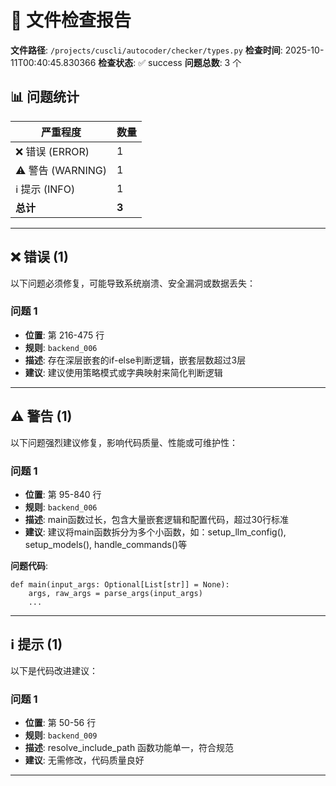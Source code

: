 # 📄 文件检查报告

**文件路径**: `/projects/cuscli/autocoder/checker/types.py`
**检查时间**: 2025-10-11T00:40:45.830366
**检查状态**: ✅ success
**问题总数**: 3 个

## 📊 问题统计

| 严重程度 | 数量 |
|---------|------|
| ❌ 错误 (ERROR) | 1 |
| ⚠️ 警告 (WARNING) | 1 |
| ℹ️ 提示 (INFO) | 1 |
| **总计** | **3** |

---

## ❌ 错误 (1)

以下问题必须修复，可能导致系统崩溃、安全漏洞或数据丢失：

### 问题 1

- **位置**: 第 216-475 行
- **规则**: `backend_006`
- **描述**: 存在深层嵌套的if-else判断逻辑，嵌套层数超过3层
- **建议**: 建议使用策略模式或字典映射来简化判断逻辑

---

## ⚠️ 警告 (1)

以下问题强烈建议修复，影响代码质量、性能或可维护性：

### 问题 1

- **位置**: 第 95-840 行
- **规则**: `backend_006`
- **描述**: main函数过长，包含大量嵌套逻辑和配置代码，超过30行标准
- **建议**: 建议将main函数拆分为多个小函数，如：setup_llm_config(), setup_models(), handle_commands()等

**问题代码**:
```
def main(input_args: Optional[List[str]] = None):
    args, raw_args = parse_args(input_args)
    ...
```

---

## ℹ️ 提示 (1)

以下是代码改进建议：

### 问题 1

- **位置**: 第 50-56 行
- **规则**: `backend_009`
- **描述**: resolve_include_path 函数功能单一，符合规范
- **建议**: 无需修改，代码质量良好

---

